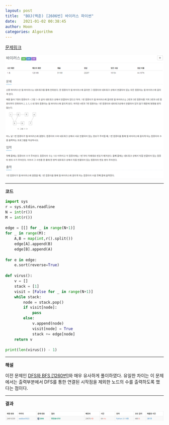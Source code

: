 ```yaml
---
layout: post
title:  "BOJ(백준) [2606번] 바이러스 파이썬"
date:   2021-01-02 00:38:45
author: Hoon
categories: Algorithm
---
```


[문제링크](https://www.acmicpc.net/problem/2606)

![바이러스문제.PNG](https://github.com/hoon-923/hoon-923.github.io/blob/main/_images/Algorithm/BOJ/2606/%EB%B0%94%EC%9D%B4%EB%9F%AC%EC%8A%A4%EB%AC%B8%EC%A0%9C.PNG?raw=true)

-----

**코드**

~~~python
import sys
r = sys.stdin.readline
N = int(r())
M = int(r())

edge = [[] for _ in range(N+1)]
for _ in range(M):
	A,B = map(int,r().split())
	edge[A].append(B)
	edge[B].append(A)

for e in edge:
	e.sort(reverse=True)

def virus():
	v = []
	stack = [1]
	visit = [False for _ in range(N+1)]
	while stack:
		node = stack.pop()
		if visit[node]:
			pass
		else:
			v.append(node)
			visit[node] = True
			stack += edge[node]
	return v

print(len(virus()) - 1)
~~~

----

**해설**

이전 문제인 [DFS와 BFS [1260번]](https://hoon-923.github.io/algorithm/2021/01/01/%EB%B0%B1%EC%A4%80-DFS%EC%99%80-BFS-%ED%8C%8C%EC%9D%B4%EC%8D%AC.html)와 매우 유사하게 풀이하였다. 유일한 차이는 이 문제에서는 출력부분에서 DFS를 통한 연결된 시작점을 제외한 노드의 수를 출력하도록 했다는 점이다.

----

**결과**

![바이러스결과.PNG](https://github.com/hoon-923/hoon-923.github.io/blob/main/_images/Algorithm/BOJ/2606/%EB%B0%94%EC%9D%B4%EB%9F%AC%EC%8A%A4%EA%B2%B0%EA%B3%BC.PNG?raw=true)